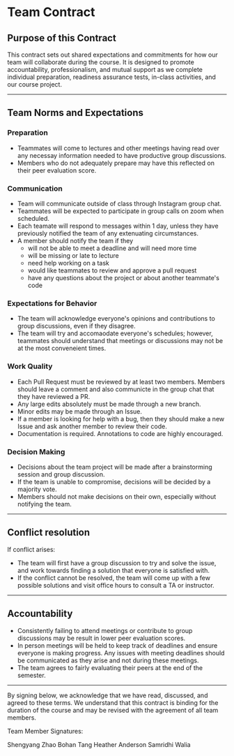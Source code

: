 # Team Contract

## Purpose of this Contract

This contract sets out shared expectations and commitments for how our team will collaborate during the course. It is designed to promote accountability, professionalism, and mutual support as we complete individual preparation, readiness assurance tests, in-class activities, and our course project.

---
## Team Norms and Expectations

### Preparation
* Teammates will come to lectures and other meetings having read over any necessay information needed to have productive group discussions.
* Members who do not adequately prepare may have this reflected on their peer evaluation score.

### Communication
* Team will communicate outside of class through Instagram group chat.
* Teammates will be expected to participate in group calls on zoom when scheduled.
* Each teamate will respond to messages within 1 day, unless they have previously notified the team of any extenuating circumstances.
* A member should notify the team if they
   - will not be able to meet a deadline and will need more time
   - will be missing or late to lecture
   - need help working on a task
   - would like teammates to review and approve a pull request
   - have any questions about the project or about another teammate's code

### Expectations for Behavior
* The team will acknowledge everyone's opinions and contributions to group discussions, even if they disagree.
* The team will try and accomaodate everyone's schedules; however, teammates should understand that meetings or discussions may not be at the most conveneient times.

### Work Quality
* Each Pull Request must be reviewed by at least two members. Members should leave a comment and also communicte in the group chat that they have reviewed a PR.
* Any large edits absolutely must be made through a new branch.
* Minor edits may be made through an Issue.
* If a member is looking for help with a bug, then they should make a new Issue and ask another member to review their code.
* Documentation is required. Annotations to code are highly encouraged.

### Decision Making
* Decisions about the team project will be made after a brainstorming session and group discussion.
* If the team is unable to compromise, decisions will be decided by a majority vote.
* Members should not make decisions on their own, especially without notifying the team.
  
---
## Conflict resolution

If conflict arises:
* The team will first have a group discussion to try and solve the issue, and work towards finding a solution that everyone is satisfied with.
* If the conflict cannot be resolved, the team will come up with a few possible solutions and visit office hours to consult a TA or instructor.

---

## Accountability
* Consistently failing to attend meetings or contribute to group discussions may be result in lower peer evaluation scores.
* In person meetings will be held to keep track of deadlines and ensure everyone is making progress. Any issues with meeting deadlines should be communicated as they arise and not during these meetings.
* The team agrees to fairly evaluating their peers at the end of the semester.

---

By signing below, we acknowledge that we have read, discussed, and agreed to these terms. We understand that this contract is binding for the duration of the course and may be revised with the agreement of all team members.

Team Member Signatures:

Shengyang Zhao
Bohan Tang
Heather Anderson
Samridhi Walia

